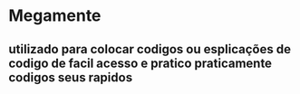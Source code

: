 # Megamente

## utilizado para colocar codigos ou esplicações de codigo de facil acesso e pratico praticamente codigos seus rapidos 
